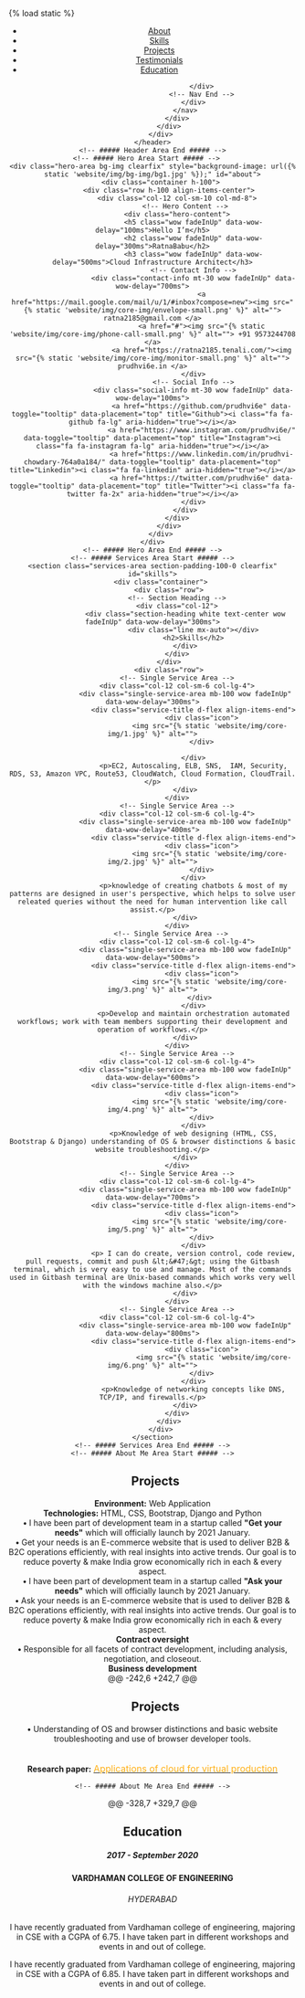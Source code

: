 {% load static %}
<!DOCTYPE html>
<html lang="en">
<head>
    <meta charset="UTF-8">
    <meta name="description" content="">
    <meta http-equiv="X-UA-Compatible" content="IE=edge">
    <meta name="viewport" content="width=device-width, initial-scale=1, shrink-to-fit=no">
    <!-- The above 4 meta tags *must* come first in the head; any other head content must come *after* these tags -->
    <!-- Title -->
    <title> Ratnababu - Resume </title>
    <link rel="icon" href="{% static 'website/img/core-img/favicon.png' %}">
    <!-- Core Stylesheet -->
    <link rel="stylesheet" href="{% static 'website/style.css' %}">
</head>
<body>
    <!-- ##### Preloader ##### -->
    <div id="preloader">
        <div class="loader"></div>
    </div>
    <!-- ##### Header Area Start ##### -->
    <header class="header-area">
        <!-- Navbar Area -->
        <div class="vcard-main-menu">
            <div class="classy-nav-container breakpoint-off">
                <div class="container">
                    <!-- Menu -->
                    <nav class="classy-navbar justify-content-between" id="vcardNav">
                        <a href="home.html" class="nav-brand"></a>
                        <!-- Navbar Toggler -->
                        <div class="classy-navbar-toggler">
                            <span class="navbarToggler"><span></span><span></span><span></span></span>
                        </div>
                        <!-- Menu -->
                        <div class="classy-menu">
                            <!-- close btn -->
                            <div class="classycloseIcon">
                                <div class="cross-wrap"><span class="top"></span><span class="bottom"></span></div>
                            </div>
                            <!-- Nav Start -->
                            <div class="classynav">
                                <ul id="vcardMenu">
                                    <li class="active"><a href="#about">About</a></li>
                                    <li><a href="#skills">Skills</a></li>
                                    <li><a href="#projects">Projects</a></li>
                                    <li><a href="#testimonials">Testimonials</a></li>
                                    <li><a href="#education">Education</a></li>
                                </ul>
                                <!-- Contact Button -->
                               
                            </div>
                            <!-- Nav End -->
                        </div>
                    </nav>
                </div>
            </div>
        </div>
    </header>
    <!-- ##### Header Area End ##### -->
    <!-- ##### Hero Area Start ##### -->   
    <div class="hero-area bg-img clearfix" style="background-image: url({% static 'website/img/bg-img/bg1.jpg' %});" id="about">
        <div class="container h-100">
            <div class="row h-100 align-items-center">
                <div class="col-12 col-sm-10 col-md-8">
                    <!-- Hero Content -->
                    <div class="hero-content">    
                        <h5 class="wow fadeInUp" data-wow-delay="100ms">Hello I’m</h5>
                        <h2 class="wow fadeInUp" data-wow-delay="300ms">RatnaBabu</h2>
                        <h3 class="wow fadeInUp" data-wow-delay="500ms">Cloud Infrastructure Architect</h3>
                        <!-- Contact Info -->
                        <div class="contact-info mt-30 wow fadeInUp" data-wow-delay="700ms">
                            <a href="https://mail.google.com/mail/u/1/#inbox?compose=new"><img src="{% static 'website/img/core-img/envelope-small.png' %}" alt=""> ratna2185@gmail.com </a>
                            <a href="#"><img src="{% static 'website/img/core-img/phone-call-small.png' %}" alt=""> +91 9573244708 </a>
                            <a href="https://ratna2185.tenali.com/"><img src="{% static 'website/img/core-img/monitor-small.png' %}" alt=""> prudhvi6e.in </a>
                        </div>
                        <!-- Social Info -->
                        <div class="social-info mt-30 wow fadeInUp" data-wow-delay="100ms">
                            <a href="https://github.com/prudhvi6e" data-toggle="tooltip" data-placement="top" title="Github"><i class="fa fa-github fa-lg" aria-hidden="true"></i></a>
                            <a href="https://www.instagram.com/prudhvi6e/" data-toggle="tooltip" data-placement="top" title="Instagram"><i class="fa fa-instagram fa-lg" aria-hidden="true"></i></a>
                            <a href="https://www.linkedin.com/in/prudhvi-chowdary-764a0a184/" data-toggle="tooltip" data-placement="top" title="Linkedin"><i class="fa fa-linkedin" aria-hidden="true"></i></a>
                            <a href="https://twitter.com/prudhvi6e" data-toggle="tooltip" data-placement="top" title="Twitter"><i class="fa fa-twitter fa-2x" aria-hidden="true"></i></a>
                        </div>
                    </div>
                </div>
            </div>
        </div>
    </div>
    <!-- ##### Hero Area End ##### -->
    <!-- ##### Services Area Start ##### -->
    <section class="services-area section-padding-100-0 clearfix" id="skills">
        <div class="container">
            <div class="row">
                <!-- Section Heading -->
                <div class="col-12">
                    <div class="section-heading white text-center wow fadeInUp" data-wow-delay="300ms">
                        <div class="line mx-auto"></div>
                        <h2>Skills</h2>
                    </div>
                </div>
            </div>
            <div class="row">
                <!-- Single Service Area -->
                <div class="col-12 col-sm-6 col-lg-4">
                    <div class="single-service-area mb-100 wow fadeInUp" data-wow-delay="300ms">
                        <div class="service-title d-flex align-items-end">
                            <div class="icon">
                                <img src="{% static 'website/img/core-img/1.jpg' %}" alt="">
                            </div>
                          
                        </div>
                        <p>EC2, Autoscaling, ELB, SNS,  IAM, Security, RDS, S3, Amazon VPC, Route53, CloudWatch, Cloud Formation, CloudTrail.</p>
                    </div>
                </div>
                <!-- Single Service Area -->
                <div class="col-12 col-sm-6 col-lg-4">
                    <div class="single-service-area mb-100 wow fadeInUp" data-wow-delay="400ms">
                        <div class="service-title d-flex align-items-end">
                            <div class="icon">
                                <img src="{% static 'website/img/core-img/2.jpg' %}" alt="">
                            </div>
                        </div>
                        <p>knowledge of creating chatbots & most of my patterns are designed in user's perspective, which helps to solve user releated queries without the need for human intervention like call assist.</p>
                    </div>
                </div>
                <!-- Single Service Area -->   
                <div class="col-12 col-sm-6 col-lg-4">
                    <div class="single-service-area mb-100 wow fadeInUp" data-wow-delay="500ms">
                        <div class="service-title d-flex align-items-end">
                            <div class="icon">
                                <img src="{% static 'website/img/core-img/3.png' %}" alt="">
                            </div> 
                        </div>
                        <p>Develop and maintain orchestration automated workflows; work with team members supporting their development and operation of workflows.</p>
                    </div>
                </div>
                <!-- Single Service Area -->
                <div class="col-12 col-sm-6 col-lg-4">
                    <div class="single-service-area mb-100 wow fadeInUp" data-wow-delay="600ms">
                        <div class="service-title d-flex align-items-end">
                            <div class="icon">
                                <img src="{% static 'website/img/core-img/4.png' %}" alt="">
                            </div>
                        </div>
                        <p>Knowledge of web designing (HTML, CSS, Bootstrap & Django) understanding of OS & browser distinctions & basic website troubleshooting.</p>
                    </div>
                </div>
                <!-- Single Service Area -->
                <div class="col-12 col-sm-6 col-lg-4">
                    <div class="single-service-area mb-100 wow fadeInUp" data-wow-delay="700ms">
                        <div class="service-title d-flex align-items-end">
                            <div class="icon">
                                <img src="{% static 'website/img/core-img/5.png' %}" alt="">
                            </div>
                        </div>
                        <p> I can do create, version control, code review, pull requests, commit and push &lt;&#47;&gt; using the Gitbash terminal, which is very easy to use and manage. Most of the commands used in Gitbash terminal are Unix-based commands which works very well with the windows machine also.</p>
                    </div>
                </div>
                <!-- Single Service Area -->
                <div class="col-12 col-sm-6 col-lg-4">
                    <div class="single-service-area mb-100 wow fadeInUp" data-wow-delay="800ms">
                        <div class="service-title d-flex align-items-end">
                            <div class="icon">
                                  <img src="{% static 'website/img/core-img/6.png' %}" alt="">
                            </div>
                        </div>
                        <p>Knowledge of networking concepts like DNS, TCP/IP, and firewalls.</p>
                    </div>
                </div>
            </div>
        </div>
    </section>
    <!-- ##### Services Area End ##### -->
    <!-- ##### About Me Area Start ##### -->
<section class="about-me-area section-padding-100" id="projects">
        <div class="container">
            <div class="row align-items-end">
                <!-- Section Heading -->
                <div class="col-12">
                    <div class="section-heading text-center wow fadeInUp" data-wow-delay="300ms">
                        <div class="line mx-auto"></div>
                        <h2>&nbsp;&nbsp;Projects</h2>
                    </div>
                </div>
            </div>
            <div class="row">
                <div class="col-12">
<h7> <b>Environment:</b> Web Application<br>
        <b>Technologies:</b> HTML, CSS, Bootstrap, Django and Python<br>
        <b>&bull;</b> I have been part of development team in a startup called <b>"Get your needs"</b> which will officially launch by 2021 January.<br>
        <b>&bull;</b> Get your needs is an E-commerce website that is used to deliver B2B & B2C operations efficiently, with real insights into active trends. Our goal is to reduce poverty & make India grow economically rich in each & every aspect.<br>
        <b>&bull;</b> I have been part of development team in a startup called <b>"Ask your needs"</b> which will officially launch by 2021 January.<br>
        <b>&bull;</b> Ask your needs is an E-commerce website that is used to deliver B2B & B2C operations efficiently, with real insights into active trends. Our goal is to reduce poverty & make India grow economically rich in each & every aspect.<br>
        <b>Contract oversight</b> <br>
        <b>&bull;</b> Responsible for all facets of contract development, including analysis, negotiation, and closeout.<br>
        <b>Business development</b> <br>
@@ -242,6 +242,7 @@ <h2>&nbsp;&nbsp;Projects</h2>
        <b>&bull;</b> Understanding of OS and browser distinctions and basic website troubleshooting and use of browser developer tools. <br>
        <br>
        <br>
    <b>Research paper:</b> <a href="https://www.notion.so/Ctrls-9ff99f932d3941069b8e3c6e02a73fc5" download><font size="3"color="#ffb016">Applications of cloud for virtual production</font></a>
</h7>

    <!-- ##### About Me Area End ##### -->
@@ -328,7 +329,7 @@ <h2>Education</h2>
                                                <h5>2017 - September 2020</h5>
                                                <h4>VARDHAMAN COLLEGE OF ENGINEERING</h4>
                                                <h6>HYDERABAD</h6>
                                                <p>I have recently graduated from Vardhaman college of engineering, majoring in CSE with a CGPA of 6.75. I have taken part in different workshops and events in and out of college.</p>
                                                <p>I have recently graduated from Vardhaman college of engineering, majoring in CSE with a CGPA of 6.85. I have taken part in different workshops and events in and out of college.</p>
                                            </div> 
                                        </div>
